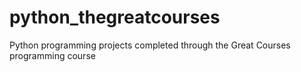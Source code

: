 # python_thegreatcourses
Python programming projects completed through the Great Courses programming course
